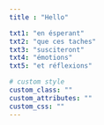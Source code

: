 ```yaml
---
title : "Hello"

txt1: "en ésperant"
txt2: "que ces taches"
txt3: "susciteront"
txt4: "émotions"
txt5: "et réflexions"

# custom style
custom_class: ""
custom_attributes: ""
custom_css: ""
---
```


